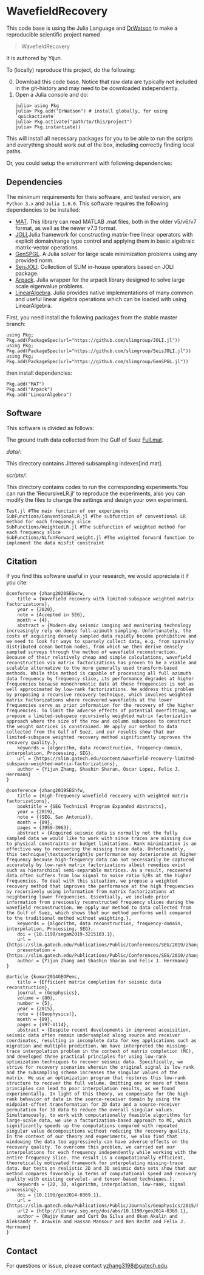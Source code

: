 # WavefieldRecovery

This code base is using the Julia Language and [DrWatson](https://juliadynamics.github.io/DrWatson.jl/stable/)
to make a reproducible scientific project named
> WavefieldRecovery

It is authored by Yijun.

To (locally) reproduce this project, do the following:

0. Download this code base. Notice that raw data are typically not included in the
   git-history and may need to be downloaded independently.
1. Open a Julia console and do:
   ```
   julia> using Pkg
   julia> Pkg.add("DrWatson") # install globally, for using `quickactivate`
   julia> Pkg.activate("path/to/this/project")
   julia> Pkg.instantiate()
   ```

This will install all necessary packages for you to be able to run the scripts and
everything should work out of the box, including correctly finding local paths.

Or, you could setup the environment with following dependencies:

## Dependencies

The minimum requirements for theis software, and tested version, are `Python 3.x` and `Julia 1.6.0`.
This software requires the following dependencies to be installed:

- [MAT](https://github.com/JuliaIO/MAT.jl). This library can read MATLAB .mat files, both in the older v5/v6/v7 format, as well as the newer v7.3 format.
- [JOLI](https://github.com/slimgroup/JOLI.jl),Julia framework for constructing matrix-free linear operators with explicit domain/range type control and applying them in basic algebraic matrix-vector operations.
- [GenSPGL](https://github.com/slimgroup/GenSPGL.jl). A Julia solver for large scale minimization problems using any provided norm.
- [SeisJOLI](https://github.com/slimgroup/SeisJOLI.jl). Collection of SLIM in-house operators based on JOLI package.
- [Arpack](https://github.com/JuliaLinearAlgebra/Arpack.jl). Julia wrapper for the arpack library designed to solve large scale eigenvalue problems.
- [LinearAlgebra](https://docs.julialang.org/en/v1/stdlib/LinearAlgebra/). Julia provides native implementations of many common and useful linear algebra operations which can be loaded with using LinearAlgebra. 

First, you need install the following packages from the stable master branch:
```
using Pkg; Pkg.add(PackageSpec(url="https://github.com/slimgroup/JOLI.jl"))
using Pkg; Pkg.add(PackageSpec(url="https://github.com/slimgroup/SeisJOLI.jl"))
using Pkg; Pkg.add(PackageSpec(url="https://github.com/slimgroup/GenSPGL.jl"))
```

then install dependencies:
```
Pkg.add("MAT")
Pkg.add("Arpack")
Pkg.add("LinearAlgebra")
```

## Software
This software is divided as follows:

 The ground truth data collected from the Gulf of Suez [Full.mat](https://slim.gatech.edu/PublicationsData/zhang2020SEGwrw/).

*data/*:
 
 This directory contains Jittered subsampling indexes[ind.mat].
 
*scripts/*: 

 This directory contains codes to run the corresponding experiments.You can run the 'RecursiveLR.jl' to reproduce the experiments, also you can modify the files to change the settings and design your own experiment.
 
 ```
 Test.jl #The main function of our experiments 
 SubFunctions/ConventionalLR.jl #The subfunction of conventional LR method for each frequency slice 
 SubFunctions/WeightedLR.jl #The subfunction of weighted method for each frequency slice 
 SubFunctions/NLfunForward_weight.jl #The weighted forward function to implement the data misfit constraint
 ```
 
## Citation

If you find this software useful in your research, we would appreciate it if you cite:

```bibtex1
@conference {zhang2020SEGwrw,
	title = {Wavefield recovery with limited-subspace weighted matrix factorizations},
	year = {2020},
	note = {Accepted in SEG},
	month = {4},
	abstract = {Modern-day seismic imaging and monitoring technology increasingly rely on dense full-azimuth sampling. Unfortunately, the costs of acquiring densely sampled data rapidly become prohibitive and we need to look for ways to sparsely collect data, e.g. from sparsely distributed ocean bottom nodes, from which we then derive densely sampled surveys through the method of wavefield reconstruction. Because of their relatively cheap and simple calculations, wavefield reconstruction via matrix factorizations has proven to be a viable and scalable alternative to the more generally used transform-based methods. While this method is capable of processing all full azimuth data frequency by frequency slice, its performance degrades at higher frequencies because monochromatic data at these frequencies is not as well approximated by low-rank factorizations. We address this problem by proposing a recursive recovery technique, which involves weighted matrix factorizations where recovered wavefields at the lower frequencies serve as prior information for the recovery of the higher frequencies. To limit the adverse effects of potential overfitting, we propose a limited-subspace recursively weighted matrix factorization approach where the size of the row and column subspaces to construct the weight matrices is constrained. We apply our method to data collected from the Gulf of Suez, and our results show that our limited-subspace weighted recovery method significantly improves the recovery quality.},
	keywords = {algorithm, data reconstruction, frequency-domain, interpolation, Processing, SEG},
	url = {https://slim.gatech.edu/content/wavefield-recovery-limited-subspace-weighted-matrix-factorizations},
	author = {Yijun Zhang, Shashin Sharan, Oscar Lopez, Felix J. Herrmann}
}
```

```bibtex2
@conference {zhang2019SEGhfw,
	title = {High-frequency wavefield recovery with weighted matrix factorizations},
	booktitle = {SEG Technical Program Expanded Abstracts},
	year = {2019},
	note = {(SEG, San Antonio)},
	month = {09},
	pages = {3959-3963},
	abstract = {Acquired seismic data is normally not the fully sampled data we would like to work with since traces are missing due to physical constraints or budget limitations. Rank minimization is an effective way to recovering the missing trace data. Unfortunately, this technique{\textquoteright}s performance may deteriorate at higher frequency because high-frequency data can not necessarily be captured accurately by low-rank matrix factorizations albeit remedies exist such as hierarchical semi-separable matrices. As a result, recovered data often suffers from low signal to noise ratio S/Rs at the higher frequencies. To deal with this situation, we propose a weighted recovery method that improves the performance at the high frequencies by recursively using information from matrix factorizations at neighboring lower frequencies. Essentially, we include prior information from previously reconstructed frequency slices during the wavefield reconstruction. We apply our method to data collected from the Gulf of Suez, which shows that our method performs well compared to the traditional method without weighting.},
	keywords = {algorithm, data reconstruction, frequency-domain, interpolation, Processing, SEG},
	doi = {10.1190/segam2019-3215103.1},
	url = {https://slim.gatech.edu/Publications/Public/Conferences/SEG/2019/zhang2019SEGhfw/zhang2019SEGhfw.html},
	presentation = {https://slim.gatech.edu/Publications/Public/Conferences/SEG/2019/zhang2019SEGhfw/zhang2019SEGhfw_pres.pdf},
	author = {Yijun Zhang and Shashin Sharan and Felix J. Herrmann}
}
```

```bibtex3
@article {kumar2014GEOPemc,
	title = {Efficient matrix completion for seismic data reconstruction},
	journal = {Geophysics},
	volume = {80},
	number = {5},
	year = {2015},
	note = {(Geophysics)},
	month = {09},
	pages = {V97-V114},
	abstract = {Despite recent developments in improved acquisition, seismic data often remain undersampled along source and receiver coordinates, resulting in incomplete data for key applications such as migration and multiple prediction. We have interpreted the missing-trace interpolation problem in the context of matrix completion (MC), and developed three practical principles for using low-rank optimization techniques to recover seismic data. Specifically, we strive for recovery scenarios wherein the original signal is low rank and the subsampling scheme increases the singular values of the matrix. We use an optimization program that restores this low-rank structure to recover the full volume. Omitting one or more of these principles can lead to poor interpolation results, as we found experimentally. In light of this theory, we compensate for the high-rank behavior of data in the source-receiver domain by using the midpoint-offset transformation for 2D data and a source-receiver permutation for 3D data to reduce the overall singular values. Simultaneously, to work with computationally feasible algorithms for large-scale data, we use a factorization-based approach to MC, which significantly speeds up the computations compared with repeated singular value decompositions without reducing the recovery quality. In the context of our theory and experiments, we also find that windowing the data too aggressively can have adverse effects on the recovery quality. To overcome this problem, we carried out our interpolations for each frequency independently while working with the entire frequency slice. The result is a computationally efficient, theoretically motivated framework for interpolating missing-trace data. Our tests on realistic 2D and 3D seismic data sets show that our method compares favorably in terms of computational speed and recovery quality with existing curvelet- and tensor-based techniques.},
	keywords = {2D, 3D, algorithm, interpolation, low-rank, signal processing},
	doi = {10.1190/geo2014-0369.1},
	url = {https://slim.gatech.edu/Publications/Public/Journals/Geophysics/2015/kumar2014GEOPemc/kumar2014GEOPemc.pdf},
	url2 = {http://library.seg.org/doi/abs/10.1190/geo2014-0369.1},
	author = {Rajiv Kumar and Curt Da Silva and Okan Akalin and Aleksandr Y. Aravkin and Hassan Mansour and Ben Recht and Felix J. Herrmann}
}

```

## Contact

For questions or issue, please contact yzhang3198@gatech.edu.


